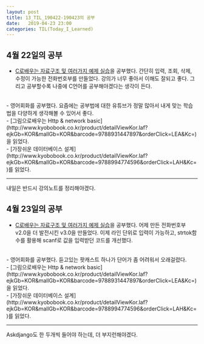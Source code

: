 ```yaml
---
layout: post
title: 13_TIL_190422-190423의 공부
date:   2019-04-23 23:00
categories: TIL(Today_I_Learned)
---
```


## 4월 22일의 공부
- [C로배우는 자료구조 및 여러가지 예제 실습](https://www.youtube.com/watch?v=-XbHQQ8pUQY&list=PL52K_8WQO5oXIATx2vcTvqwxXxoGxxsIz)을 공부했다. 간단히 입력, 조회, 삭제, 수정이 가능한 전화번호부를 만들었다. 강의가 너무 좋아서 이해도 잘되고 좋다. 그리고 공부할수록 나중에 C언어를 공부해야겠다는 생각이 든다.
<br>
- 영어회화를 공부했다. 요즘에는 공부법에 대한 유튜브가 정말 많아서 내게 맞는 학습법을 다양하게 생각해볼 수 있어서 좋다.
<br>
- [그림으로배우는 Http & network basic](http://www.kyobobook.co.kr/product/detailViewKor.laf?ejkGb=KOR&mallGb=KOR&barcode=9788931447897&orderClick=LEA&Kc=)을 읽었다.
<br>
- [가장쉬운 데이터베이스 설계](http://www.kyobobook.co.kr/product/detailViewKor.laf?ejkGb=KOR&mallGb=KOR&barcode=9788994774596&orderClick=LAH&Kc=)를 읽었다.


---

내일은 반드시 강의노트를 정리해야겠다.
<br>
## 4월 23일의 공부
- [C로배우는 자료구조 및 여러가지 예제 실습](https://www.youtube.com/watch?v=-XbHQQ8pUQY&list=PL52K_8WQO5oXIATx2vcTvqwxXxoGxxsIz)을 공부했다. 어제 만든 전화번호부 v2.0을 더 발전시킨 v3.0을 만들었다. 이제 라인 단위로 입력이 가능하고, strtok함수를 활용해 scanf로 값을 입력받던 코드를 개선했다.
<br>
- 영어회화를 공부했다. 듣고있는 팟캐스트 하나가 단어가 좀 어려워서 오래걸렸다.
<br>
- [그림으로배우는 Http & network basic](http://www.kyobobook.co.kr/product/detailViewKor.laf?ejkGb=KOR&mallGb=KOR&barcode=9788931447897&orderClick=LEA&Kc=)을 읽었다.
<br>
- [가장쉬운 데이터베이스 설계](http://www.kyobobook.co.kr/product/detailViewKor.laf?ejkGb=KOR&mallGb=KOR&barcode=9788994774596&orderClick=LAH&Kc=)를 읽었다.


---

Askdjango도 한 두개씩 들어야 하는데, 더 부지런해야겠다.
